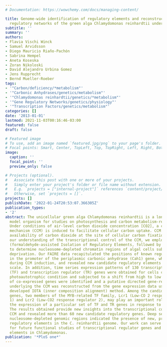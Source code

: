 ```yaml
---
# Documentation: https://wowchemy.com/docs/managing-content/

title: Genome-wide identification of regulatory elements and reconstruction of gene
  regulatory networks of the green alga Chlamydomonas reinhardtii under carbon deprivation.
subtitle: ''
summary: ''
authors:
- Flavia Vischi Winck
- Samuel Arvidsson
- Diego Mauricio Riaño-Pachón
- Sabrina Hempel
- Aneta Koseska
- Zoran Nikoloski
- David Alejandro Urbina Gomez
- Jens Rupprecht
- Bernd Mueller-Roeber
tags:
- '"Carbon/deficiency/*metabolism"'
- '"Carbonic Anhydrases/genetics/metabolism"'
- '"Chlamydomonas reinhardtii/genetics/*metabolism"'
- '"Gene Regulatory Networks/genetics/physiology"'
- '"Transcription Factors/genetics/metabolism"'
categories: []
date: '2013-01-01'
lastmod: 2021-11-03T00:16:46-03:00
featured: false
draft: false

# Featured image
# To use, add an image named `featured.jpg/png` to your page's folder.
# Focal points: Smart, Center, TopLeft, Top, TopRight, Left, Right, BottomLeft, Bottom, BottomRight.
image:
  caption: ''
  focal_point: ''
  preview_only: false

# Projects (optional).
#   Associate this post with one or more of your projects.
#   Simply enter your project's folder or file name without extension.
#   E.g. `projects = ["internal-project"]` references `content/project/deep-learning/index.md`.
#   Otherwise, set `projects = []`.
projects: []
publishDate: '2022-01-24T20:53:07.366305Z'
publication_types:
- '2'
abstract: The unicellular green alga Chlamydomonas reinhardtii is a long-established
  model organism for studies on photosynthesis and carbon metabolism-related physiology.
  Under conditions of air-level carbon dioxide concentration [CO2], a carbon concentrating
  mechanism (CCM) is induced to facilitate cellular carbon uptake. CCM increases the
  availability of carbon dioxide at the site of cellular carbon fixation. To improve
  our understanding of the transcriptional control of the CCM, we employed FAIRE-seq
  (formaldehyde-assisted Isolation of Regulatory Elements, followed by deep sequencing)
  to determine nucleosome-depleted chromatin regions of algal cells subjected to carbon
  deprivation. Our FAIRE data recapitulated the positions of known regulatory elements
  in the promoter of the periplasmic carbonic anhydrase (Cah1) gene, which is upregulated
  during CCM induction, and revealed new candidate regulatory elements at a genome-wide
  scale. In addition, time series expression patterns of 130 transcription factor
  (TF) and transcription regulator (TR) genes were obtained for cells cultured under
  photoautotrophic condition and subjected to a shift from high to low [CO2]. Groups
  of co-expressed genes were identified and a putative directed gene-regulatory network
  underlying the CCM was reconstructed from the gene expression data using the recently
  developed IOTA (inner composition alignment) method. Among the candidate regulatory
  genes, two members of the MYB-related TF family, Lcr1 (Low-CO 2 response regulator
  1) and Lcr2 (Low-CO2 response regulator 2), may play an important role in down-regulating
  the expression of a particular set of TF and TR genes in response to low [CO2].
  The results obtained provide new insights into the transcriptional control of the
  CCM and revealed more than 60 new candidate regulatory genes. Deep sequencing of
  nucleosome-depleted genomic regions indicated the presence of new, previously unknown
  regulatory elements in the C. reinhardtii genome. Our work can serve as a basis
  for future functional studies of transcriptional regulator genes and genomic regulatory
  elements in Chlamydomonas.
publication: '*PloS one*'
---
```


